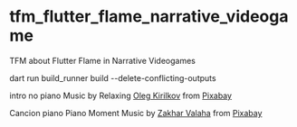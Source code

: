 # tfm_flutter_flame_narrative_videogame
TFM about Flutter Flame in Narrative Videogames


dart run build_runner build --delete-conflicting-outputs



intro no piano Music by Relaxing <a href="https://pixabay.com/es/users/music_for_videos-26992513/?utm_source=link-attribution&utm_medium=referral&utm_campaign=music&utm_content=145038">Oleg Kirilkov</a> from <a href="https://pixabay.com/music//?utm_source=link-attribution&utm_medium=referral&utm_campaign=music&utm_content=145038">Pixabay</a>



Cancion piano  Piano Moment
Music by <a href="https://pixabay.com/es/users/daddy_s_music-22836301/?utm_source=link-attribution&utm_medium=referral&utm_campaign=music&utm_content=9835">Zakhar Valaha</a> from <a href="https://pixabay.com//?utm_source=link-attribution&utm_medium=referral&utm_campaign=music&utm_content=9835">Pixabay</a>
